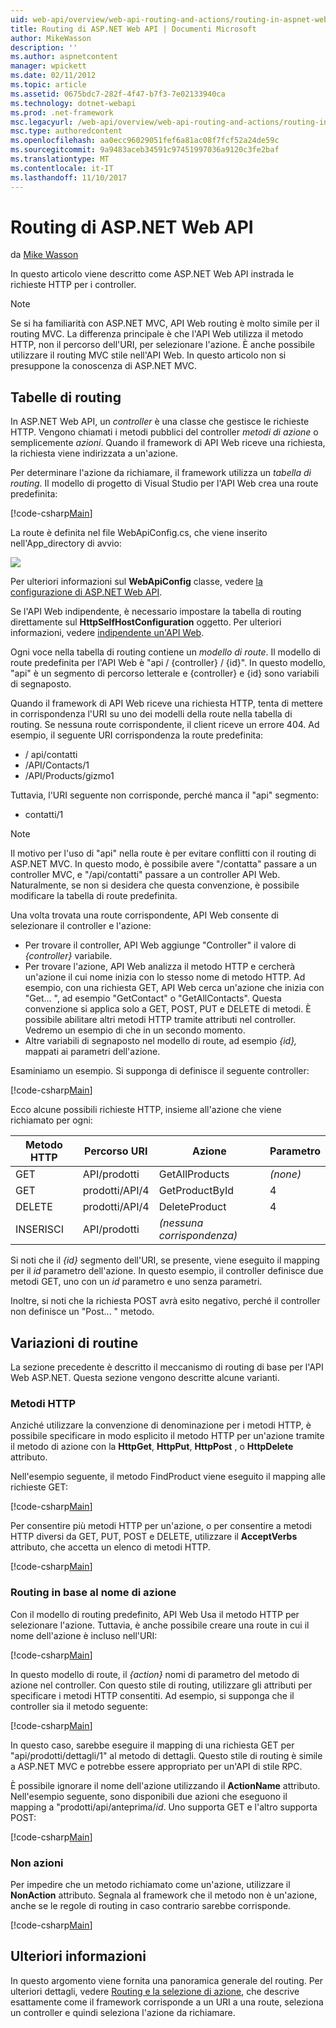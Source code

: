 ```yaml
---
uid: web-api/overview/web-api-routing-and-actions/routing-in-aspnet-web-api
title: Routing di ASP.NET Web API | Documenti Microsoft
author: MikeWasson
description: ''
ms.author: aspnetcontent
manager: wpickett
ms.date: 02/11/2012
ms.topic: article
ms.assetid: 0675bdc7-282f-4f47-b7f3-7e02133940ca
ms.technology: dotnet-webapi
ms.prod: .net-framework
msc.legacyurl: /web-api/overview/web-api-routing-and-actions/routing-in-aspnet-web-api
msc.type: authoredcontent
ms.openlocfilehash: aa0ecc96029051fef6a81ac08f7fcf52a24de59c
ms.sourcegitcommit: 9a9483aceb34591c97451997036a9120c3fe2baf
ms.translationtype: MT
ms.contentlocale: it-IT
ms.lasthandoff: 11/10/2017
---
```

<a name="routing-in-aspnet-web-api"></a>Routing di ASP.NET Web API
====================
da [Mike Wasson](https://github.com/MikeWasson)

In questo articolo viene descritto come ASP.NET Web API instrada le richieste HTTP per i controller.

> [!NOTE]
> Se si ha familiarità con ASP.NET MVC, API Web routing è molto simile per il routing MVC. La differenza principale è che l'API Web utilizza il metodo HTTP, non il percorso dell'URI, per selezionare l'azione. È anche possibile utilizzare il routing MVC stile nell'API Web. In questo articolo non si presuppone la conoscenza di ASP.NET MVC.


## <a name="routing-tables"></a>Tabelle di routing

In ASP.NET Web API, un *controller* è una classe che gestisce le richieste HTTP. Vengono chiamati i metodi pubblici del controller *metodi di azione* o semplicemente *azioni*. Quando il framework di API Web riceve una richiesta, la richiesta viene indirizzata a un'azione.

Per determinare l'azione da richiamare, il framework utilizza un *tabella di routing*. Il modello di progetto di Visual Studio per l'API Web crea una route predefinita:

[!code-csharp[Main](routing-in-aspnet-web-api/samples/sample1.cs)]

La route è definita nel file WebApiConfig.cs, che viene inserito nell'App\_directory di avvio:

![](routing-in-aspnet-web-api/_static/image1.png)

Per ulteriori informazioni sul **WebApiConfig** classe, vedere [la configurazione di ASP.NET Web API](../advanced/configuring-aspnet-web-api.md).

Se l'API Web indipendente, è necessario impostare la tabella di routing direttamente sul **HttpSelfHostConfiguration** oggetto. Per ulteriori informazioni, vedere [indipendente un'API Web](../older-versions/self-host-a-web-api.md).

Ogni voce nella tabella di routing contiene un *modello di route*. Il modello di route predefinita per l'API Web è &quot;api / {controller} / {id}&quot;. In questo modello, &quot;api&quot; è un segmento di percorso letterale e {controller} e {id} sono variabili di segnaposto.

Quando il framework di API Web riceve una richiesta HTTP, tenta di mettere in corrispondenza l'URI su uno dei modelli della route nella tabella di routing. Se nessuna route corrispondente, il client riceve un errore 404. Ad esempio, il seguente URI corrispondenza la route predefinita:

- / api/contatti
- /API/Contacts/1
- /API/Products/gizmo1

Tuttavia, l'URI seguente non corrisponde, perché manca il &quot;api&quot; segmento:

- contatti/1

> [!NOTE]
> Il motivo per l'uso di "api" nella route è per evitare conflitti con il routing di ASP.NET MVC. In questo modo, è possibile avere &quot;/contatta&quot; passare a un controller MVC, e &quot;/api/contatti&quot; passare a un controller API Web. Naturalmente, se non si desidera che questa convenzione, è possibile modificare la tabella di route predefinita.

Una volta trovata una route corrispondente, API Web consente di selezionare il controller e l'azione:

- Per trovare il controller, API Web aggiunge &quot;Controller&quot; il valore di *{controller}* variabile.
- Per trovare l'azione, API Web analizza il metodo HTTP e cercherà un'azione il cui nome inizia con lo stesso nome di metodo HTTP. Ad esempio, con una richiesta GET, API Web cerca un'azione che inizia con &quot;Get... &quot;, ad esempio &quot;GetContact&quot; o &quot;GetAllContacts&quot;. Questa convenzione si applica solo a GET, POST, PUT e DELETE di metodi. È possibile abilitare altri metodi HTTP tramite attributi nel controller. Vedremo un esempio di che in un secondo momento.
- Altre variabili di segnaposto nel modello di route, ad esempio *{id},* mappati ai parametri dell'azione.

Esaminiamo un esempio. Si supponga di definisce il seguente controller:

[!code-csharp[Main](routing-in-aspnet-web-api/samples/sample2.cs)]

Ecco alcune possibili richieste HTTP, insieme all'azione che viene richiamato per ogni:

| Metodo HTTP | Percorso URI | Azione | Parametro |
| --- | --- | --- | --- |
| GET | API/prodotti | GetAllProducts | *(none)* |
| GET | prodotti/API/4 | GetProductById | 4 |
| DELETE | prodotti/API/4 | DeleteProduct | 4 |
| INSERISCI | API/prodotti | *(nessuna corrispondenza)* |  |

Si noti che il *{id}* segmento dell'URI, se presente, viene eseguito il mapping per il *id* parametro dell'azione. In questo esempio, il controller definisce due metodi GET, uno con un *id* parametro e uno senza parametri.

Inoltre, si noti che la richiesta POST avrà esito negativo, perché il controller non definisce un &quot;Post... &quot; metodo.

## <a name="routing-variations"></a>Variazioni di routine

La sezione precedente è descritto il meccanismo di routing di base per l'API Web ASP.NET. Questa sezione vengono descritte alcune varianti.

### <a name="http-methods"></a>Metodi HTTP

Anziché utilizzare la convenzione di denominazione per i metodi HTTP, è possibile specificare in modo esplicito il metodo HTTP per un'azione tramite il metodo di azione con la **HttpGet**, **HttpPut**, **HttpPost** , o **HttpDelete** attributo.

Nell'esempio seguente, il metodo FindProduct viene eseguito il mapping alle richieste GET:

[!code-csharp[Main](routing-in-aspnet-web-api/samples/sample3.cs)]

Per consentire più metodi HTTP per un'azione, o per consentire a metodi HTTP diversi da GET, PUT, POST e DELETE, utilizzare il **AcceptVerbs** attributo, che accetta un elenco di metodi HTTP.

[!code-csharp[Main](routing-in-aspnet-web-api/samples/sample4.cs)]

<a id="routing_by_action_name"></a>
### <a name="routing-by-action-name"></a>Routing in base al nome di azione

Con il modello di routing predefinito, API Web Usa il metodo HTTP per selezionare l'azione. Tuttavia, è anche possibile creare una route in cui il nome dell'azione è incluso nell'URI:

[!code-csharp[Main](routing-in-aspnet-web-api/samples/sample5.cs)]

In questo modello di route, il *{action}* nomi di parametro del metodo di azione nel controller. Con questo stile di routing, utilizzare gli attributi per specificare i metodi HTTP consentiti. Ad esempio, si supponga che il controller sia il metodo seguente:

[!code-csharp[Main](routing-in-aspnet-web-api/samples/sample6.cs)]

In questo caso, sarebbe eseguire il mapping di una richiesta GET per "api/prodotti/dettagli/1" al metodo di dettagli. Questo stile di routing è simile a ASP.NET MVC e potrebbe essere appropriato per un'API di stile RPC.

È possibile ignorare il nome dell'azione utilizzando il **ActionName** attributo. Nell'esempio seguente, sono disponibili due azioni che eseguono il mapping a &quot;prodotti/api/anteprima/*id*. Uno supporta GET e l'altro supporta POST:

[!code-csharp[Main](routing-in-aspnet-web-api/samples/sample7.cs)]

### <a name="non-actions"></a>Non azioni

Per impedire che un metodo richiamato come un'azione, utilizzare il **NonAction** attributo. Segnala al framework che il metodo non è un'azione, anche se le regole di routing in caso contrario sarebbe corrisponde.

[!code-csharp[Main](routing-in-aspnet-web-api/samples/sample8.cs)]

## <a name="further-reading"></a>Ulteriori informazioni

In questo argomento viene fornita una panoramica generale del routing. Per ulteriori dettagli, vedere [Routing e la selezione di azione](routing-and-action-selection.md), che descrive esattamente come il framework corrisponde a un URI a una route, seleziona un controller e quindi seleziona l'azione da richiamare.
